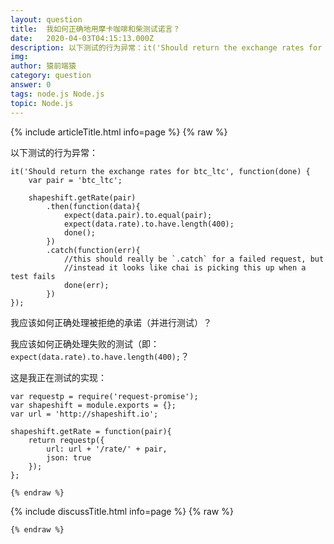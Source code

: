 ```yaml
---
layout: question
title:  我如何正确地用摩卡咖啡和柴测试诺言？
date:   2020-04-03T04:15:13.000Z
description: 以下测试的行为异常：it('Should return the exchange rates for btc_ltc', function(done)...
img: 
author: 猿前端猿
category: question
answer: 0
tags: node.js Node.js
topic: Node.js
---
```

<div class="article-root">
  <div class="article">
    {% include articleTitle.html info=page %}
    {% raw %}
    <div class="article-content"><p><font style="vertical-align: inherit;"><font style="vertical-align: inherit;">以下测试的行为异常：</font></font></p>

<pre><code>it('Should return the exchange rates for btc_ltc', function(done) {<font></font>
    var pair = 'btc_ltc';<font></font>
<font></font>
    shapeshift.getRate(pair)<font></font>
        .then(function(data){<font></font>
            expect(data.pair).to.equal(pair);<font></font>
            expect(data.rate).to.have.length(400);<font></font>
            done();<font></font>
        })<font></font>
        .catch(function(err){<font></font>
            //this should really be `.catch` for a failed request, but<font></font>
            //instead it looks like chai is picking this up when a test fails<font></font>
            done(err);<font></font>
        })<font></font>
});<font></font>
</code></pre>

<p><font style="vertical-align: inherit;"><font style="vertical-align: inherit;">我应该如何正确处理被拒绝的承诺（并进行测试）？</font></font></p>

<p><font style="vertical-align: inherit;"><font style="vertical-align: inherit;">我应该如何正确处理失败的测试（即：</font></font><code>expect(data.rate).to.have.length(400);</code><font style="vertical-align: inherit;"><font style="vertical-align: inherit;">？</font></font></p>

<p><font style="vertical-align: inherit;"><font style="vertical-align: inherit;">这是我正在测试的实现：</font></font></p>

<pre><code>var requestp = require('request-promise');<font></font>
var shapeshift = module.exports = {};<font></font>
var url = 'http://shapeshift.io';<font></font>
<font></font>
shapeshift.getRate = function(pair){<font></font>
    return requestp({<font></font>
        url: url + '/rate/' + pair,<font></font>
        json: true<font></font>
    });<font></font>
};<font></font>
</code></pre></div>
    {% endraw %}
  </div>

  <div class="discuss-wrapper">
    {% include discussTitle.html info=page %}
    {% raw %}
    
    {% endraw %}
  </div>
<div>
